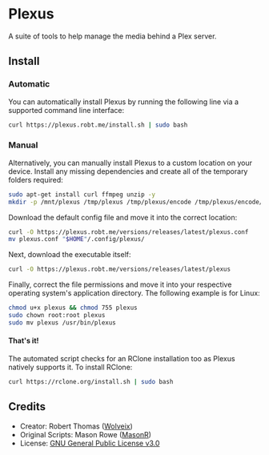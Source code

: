 # Plexus
A suite of tools to help manage the media behind a Plex server.

## Install

### Automatic
You can automatically install Plexus by running the following line via a supported command line interface:
``` bash
curl https://plexus.robt.me/install.sh | sudo bash
```

### Manual
Alternatively, you can manually install Plexus to a custom location on your device.
Install any missing dependencies and create all of the temporary folders required:
``` bash
sudo apt-get install curl ffmpeg unzip -y
mkdir -p /mnt/plexus /tmp/plexus /tmp/plexus/encode /tmp/plexus/encode/convert /tmp/plexus/encode/converted $HOME/.config/plexus
```

Download the default config file and move it into the correct location:
``` bash
curl -O https://plexus.robt.me/versions/releases/latest/plexus.conf
mv plexus.conf "$HOME"/.config/plexus/
```

Next, download the executable itself:
``` bash
curl -O https://plexus.robt.me/versions/releases/latest/plexus
```

Finally, correct the file permissions and move it into your respective operating system's application directory. The following example is for Linux:
``` bash
chmod u+x plexus && chmod 755 plexus
sudo chown root:root plexus
sudo mv plexus /usr/bin/plexus
```

#### That's it!

The automated script checks for an RClone installation too as Plexus natively supports it. To install RClone:
``` bash
curl https://rclone.org/install.sh | sudo bash
```

## Credits
- Creator: Robert Thomas ([Wolveix](https://github.com/Wolveix))
- Original Scripts: Mason Rowe ([MasonR](https://github.com/MasonR))
- License: [GNU General Public License v3.0](https://github.com/Wolveix/Plexus/blob/master/LICENSE)
